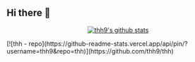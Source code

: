 ## Hi there 👋

  <p align="center">
<a href="https://github.com/anuraghazra/github-readme-stats" target="_blank">
<img src="https://github-readme-stats.vercel.app/api?username=thh9&show_icons=true" title="thh9's github stats" alt="thh9's github stats" />
</a>

</p>


<p>
[![thh - repo](https://github-readme-stats.vercel.app/api/pin/?username=thh9&repo=thh)](https://github.com/thh9/thh)
</p>
